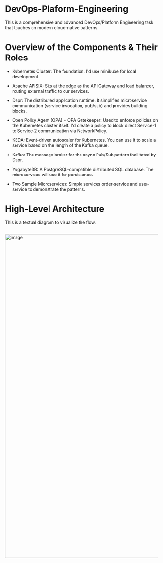 # DevOps-Plaform-Engineering
This is a comprehensive and advanced DevOps/Platform Engineering task that touches on modern cloud-native patterns.

# Overview of the Components & Their Roles
- Kubernetes Cluster: The foundation. I'd use minikube for local development.

- Apache APISIX: Sits at the edge as the API Gateway and load balancer, routing external traffic to our services.

- Dapr: The distributed application runtime. It simplifies microservice communication (service invocation, pub/sub) and provides building blocks.

- Open Policy Agent (OPA) + OPA Gatekeeper: Used to enforce policies on the Kubernetes cluster itself. I'd create a policy to block direct Service-1 to Service-2 communication via NetworkPolicy.

- KEDA: Event-driven autoscaler for Kubernetes. You can use it to scale a service based on the length of the Kafka queue.

- Kafka: The message broker for the async Pub/Sub pattern facilitated by Dapr.

- YugabyteDB: A PostgreSQL-compatible distributed SQL database. The microservices will use it for persistence.

- Two Sample Microservices: Simple services order-service and user-service to demonstrate the patterns.

# High-Level Architecture

This is a textual diagram to visualize the flow.<br><br>

<img width="1550" height="1062" alt="image" src="https://github.com/user-attachments/assets/8375b15a-75a1-4b0c-812d-c3b70fe19b7c" />

